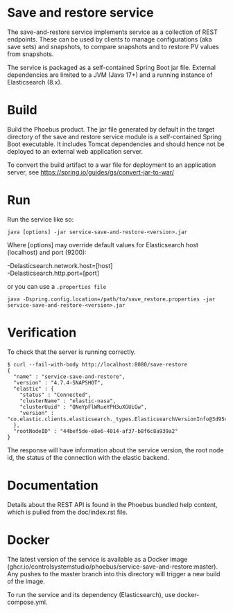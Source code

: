 # Save and restore service

The save-and-restore service implements service as a collection
of REST endpoints. These can be used by clients to manage configurations (aka save sets) and
snapshots, to compare snapshots and to restore PV values from snapshots.

The service is packaged as a self-contained Spring Boot jar file. External dependencies are limited to a JVM (Java 17+)
and a running instance of Elasticsearch (8.x).

# Build

Build the Phoebus product. The jar file generated by default in the target directory of the save and restore service module
is a self-contained Spring Boot executable. It includes Tomcat dependencies and should
hence not be deployed to an external web application server.

To convert the build artifact to a war file for
deployment to an application server, see https://spring.io/guides/gs/convert-jar-to-war/

# Run

Run the service like so:

`java [options] -jar service-save-and-restore-<version>.jar`

Where [options] may override default values for Elasticsearch host (localhost) and port (9200):

-Delasticsearch.network.host=[host]  
-Delasticsearch.http.port=[port]

or you can use a `.properties file`

`java -Dspring.config.location=/path/to/save_restore.properties -jar service-save-and-restore-<version>.jar`

# Verification

To check that the server is running correctly.

```
$ curl --fail-with-body http://localhost:8080/save-restore
{
  "name" : "service-save-and-restore",
  "version" : "4.7.4-SNAPSHOT",
  "elastic" : {
    "status" : "Connected",
    "clusterName" : "elastic-nasa",
    "clusterUuid" : "QNeYpFlWRueYPH3uXGUiGw",
    "version" : "co.elastic.clients.elasticsearch._types.ElasticsearchVersionInfo@3d95cef6"
  },
  "rootNodeID" : "44bef5de-e8e6-4014-af37-b8f6c8a939a2"
}
```

The response will have information about the service version, the root node id, the status of the connection with the elastic backend.

# Documentation

Details about the REST API is found in the Phoebus bundled help content, which is pulled from the doc/index.rst file.

# Docker

The latest version of the service is available as a Docker image (ghcr.io/controlsystemstudio/phoebus/service-save-and-restore:master). Any pushes to the master branch into this directory will trigger a new build of the image.

To run the service and its dependency (Elasticsearch), use docker-compose.yml.
